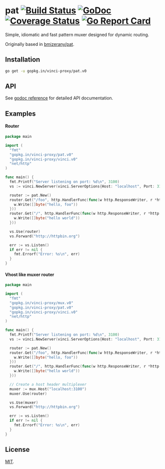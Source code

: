 # pat [![Build Status](https://travis-ci.org/vinci-proxy/pat.png)](https://travis-ci.org/vinci-proxy/pat) [![GoDoc](https://godoc.org/github.com/vinci-proxy/pat?status.svg)](https://godoc.org/github.com/vinci-proxy/pat) [![Coverage Status](https://coveralls.io/repos/github/vinci-proxy/pat/badge.svg?branch=master)](https://coveralls.io/github/vinci-proxy/pat?branch=master) [![Go Report Card](https://goreportcard.com/badge/github.com/vinci-proxy/pat)](https://goreportcard.com/report/github.com/vinci-proxy/pat)

Simple, idiomatic and fast pattern muxer designed for dynamic routing.

Originally based in [bmizerany/pat](https://github.com/bmizerany/pat).

## Installation

```bash
go get -u gopkg.in/vinci-proxy/pat.v0
```

## API

See [godoc reference](https://godoc.org/github.com/vinci-proxy/pat) for detailed API documentation.

## Examples

#### Router 

```go
package main

import (
  "fmt"
  "gopkg.in/vinci-proxy/pat.v0"
  "gopkg.in/vinci-proxy/vinci.v0"
  "net/http"
)

func main() {
  fmt.Printf("Server listening on port: %d\n", 3100)
  vs := vinci.NewServer(vinci.ServerOptions{Host: "localhost", Port: 3100})

  router := pat.New()
  router.Get("/foo", http.HandlerFunc(func(w http.ResponseWriter, r *http.Request) {
    w.Write([]byte("hello, foo"))
  }))
  router.Get("/", http.HandlerFunc(func(w http.ResponseWriter, r *http.Request) {
    w.Write([]byte("hello world"))
  }))

  vs.Use(router)
  vs.Forward("http://httpbin.org")

  err := vs.Listen()
  if err != nil {
    fmt.Errorf("Error: %s\n", err)
  }
}
```

#### Vhost like muxer router 

```go
package main

import (
  "fmt"
  "gopkg.in/vinci-proxy/mux.v0"
  "gopkg.in/vinci-proxy/pat.v0"
  "gopkg.in/vinci-proxy/vinci.v0"
  "net/http"
)

func main() {
  fmt.Printf("Server listening on port: %d\n", 3100)
  vs := vinci.NewServer(vinci.ServerOptions{Host: "localhost", Port: 3100})

  router := pat.New()
  router.Get("/foo", http.HandlerFunc(func(w http.ResponseWriter, r *http.Request) {
    w.Write([]byte("hello, foo"))
  }))
  router.Get("/", http.HandlerFunc(func(w http.ResponseWriter, r *http.Request) {
    w.Write([]byte("hello world"))
  }))

  // Create a host header multiplexer
  muxer := mux.Host("localhost:3100")
  muxer.Use(router)

  vs.Use(muxer)
  vs.Forward("http://httpbin.org")

  err := vs.Listen()
  if err != nil {
    fmt.Errorf("Error: %s\n", err)
  }
}

```

## License

[MIT](https://opensource.org/licenses/MIT).
